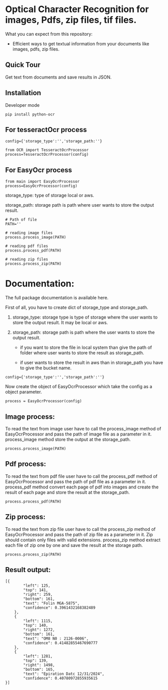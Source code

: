 # Optical Character Recognition for images, Pdfs, zip files, tif files.

What you can expect from this repository:

- Efficient ways to get textual information from your documents like images, pdfs, zip files.


## Quick Tour

Get text from documents and save results in JSON.

## Installation

Developer mode

```
pip install python-ocr
```

## For tesseractOcr process 

```
config={'storage_type':'','storage_path:''}
```

```
from OCR import TesseractOcrProcessor
process=TesseractOcrProcessor(config)
```

## For EasyOcr process 


```
from main import EasyOcrProcessor
process=EasyOcrProcessor(config)

```

storage_type: type of storage local or aws.

storage_path: storage path is path where user wants to store the output result.

```
# Path of file
PATH=''

# reading image files
process.process_image(PATH)

# reading pdf files
process.process_pdf(PATH)

# reading zip files
process.process_zip(PATH)
```

# Documentation:

The full package documentation is available here.

First of all, you have to create dict of storage_type and storage_path.

1. storage_type: storage type is type of storage where the user wants to store the output result. It may be local or aws.

2. storage_path: storage path is path where the user wants to store the output result.

    - if you want to store the file in local system than give the path of folder where user wants to store the result as storage_path.

    - if user wants to store the result in aws than in storage_path you have to give the bucket name.

```
config={'storage_type':'','storage_path':''}
```

Now create the object of EasyOcrProcessor which take the config as a object parameter.

```
process = EasyOcrProcessor(config)
```

## Image process:

To read the text from image user have to call the process_image method of EasyOcrProcessor and pass the path of image file as a parameter in it.
process_image method store the output at the storage_path.

```
process.process_image(PATH)
```

## Pdf process:

To read the text from pdf file user have to call the process_pdf method of EasyOcrProcessor and pass the path of pdf file as a parameter in it.
process_pdf method convert each page of pdf into images and create the result of each page and store the result at the storage_path.

```
process.process_pdf(PATH)
```

## Zip process:

To read the text from zip file user have to call the process_zip method of EasyOcrProcessor and pass the path of zip file as a parameter in it.
Zip should contain only files with valid extensions. process_zip method extract each file of zip one by one and save the result at the storage path.

```
process.process_zip(PATH)
```

## Result output:

```
[{
        "left": 125,
        "top": 141,
        "right": 259,
        "bottom": 161,
        "text": "Folin MGA-5875",
        "confidence": 0.3961432168382489
    },
    {
        "left": 1115,
        "top": 140,
        "right": 1272,
        "bottom": 161,
        "text": "OM8 N0 : 2126-0006",
        "confidence": 0.41482855467690777
    },
    {
        "left": 1281,
        "top": 139,
        "right": 1498,
        "bottom": 165,
        "text": "Epiration Datc 12/31/2024",
        "confidence": 0.40780972855935615
}]
```